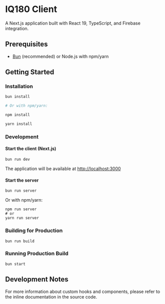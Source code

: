 # IQ180 Client

A Next.js application built with React 19, TypeScript, and Firebase integration.

## Prerequisites

- [Bun](https://bun.sh/) (recommended) or Node.js with npm/yarn

## Getting Started

### Installation

```bash
bun install

# Or with npm/yarn:

npm install

yarn install
```


### Development

#### Start the client (Next.js)
```shell script
bun run dev
```


The application will be available at [http://localhost:3000](http://localhost:3000)

#### Start the server
```shell script
bun run server
```


Or with npm/yarn:
```shell script
npm run server
# or
yarn run server
```


### Building for Production

```shell script
bun run build
```


### Running Production Build

```shell script
bun start
```

## Development Notes

For more information about custom hooks and components, please refer to the inline documentation in the source code.